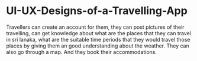 # UI-UX-Designs-of-a-Travelling-App

Travellers can create an account for them, they can post pictures of their travelling, can get knowledge about what are the places that they can travel in sri lanaka, what are the
suitable time periods that they would travel those places by giving them an good understanding about the weather. They can also go through a map. And they book their accommodations.
